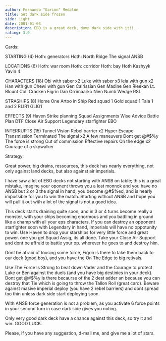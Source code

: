 ```yaml
---
author: Fernando "Garion" Medalón
title: Get dark side frozen
side: Light
date: 2001-01-03
description: EBO is a great deck, dump dark side with it!!.
rating: 3.0
---
```

Cards: 

STARTING (4)
Hoth: generators
Hoth: North Ridge
The signal
ANSB

LOCATIONS (6)
Hoth: war room
Hoth: corridor
Hoth: bay
Hoth
Kashyyk
Yavin 4

CHARACTERS (18)
Obi with saber x2
Luke with saber x3
leia with gun x2
Han with gun
Chewi with gun
Gen Calrissian
Gen Madine
Gen Rieekan
Lt. Blount
Col. Cracken
Figrin Dan
Orrimaarko
Nien Numb
Wedge RSL

STRASHIPS (8)
Home One
Artoo in Ship
Red squad 1
Gold squad 1
Tala 1 and 2
RLIR1
GLIG1

EFFECTS (9)
Haven
Strike planning
Squad Assignments
Wise Advice
Battle Plan
DTF
Close Air Support
Legendary starfighter
EBO

INTERRUPTS (15)
Tunnel Vision
Rebel barrier x2
Hyper Escape
Transmission Terminated
The signal x2
A few maneuvers
Dont get @#$%y
The force is strong
Out of commission
Effective repairs
On the edge x2
Courage of a skywalker


Strategy: 

Great power, big drains, ressources, this deck has nearly everything, not only against land decks, but also against air imperials.

I have saw a lot of EBO decks not starting with ANSB on table; this is a great mistake, imagine your oponent throws you a lost monnok and you have no ANSB but 2 or 3 the signal in hand, you become @#$%ed, and is nearly impossible for you to win the match. Starting without ANSB and hope you will pull it out with a lot of the signal is not a good idea.

This deck starts draining quite soon, and in 3 or 4 turns become really a monster, with your ships becoming enormous and you battling in ground like a champ with all your eps characters.
If you can destroy an opponent starfighter soon with Legendary in hand, Imperials will have no oppotunity to win.
Use Haven to drop your starships for very little force and great power. one you get Squad Assig, its all done. Take your Close Air Support and dont be affraid to battle your op. wherever he goes to and destroy him.

Dont be afraid of loosing some force, Figrin is there to take them back to our deck (good boy), and you have the On The Edge to big retivals.

Use The Force Is Strong to beat down Vader and the Courage to protect Luke or Ben against the duels (and you have big destinies in your deck). Dont get @#$%y is there becaurse of the 2 dest adder an because you can destroy that Tie which is going to throw the Tallon Roll (great card).
Beware against masive imperial deploy (you have 2 rebel barriers) and dont spread too thin unless dark side start deploying soon.

With ANSB force generation is not a problem, as you activate 6 force points in your second turn in case dark side gives you noting.

Only very good dark deck have a chance against this deck, so try it and win. GOOD LUCK.

Please, if you have any suggestion, d-mail me, and give me a lot of stars. 